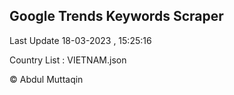 

## Google Trends Keywords Scraper 
 
Last Update 18-03-2023 , 15:25:16

Country List :
VIETNAM.json



© Abdul Muttaqin 
